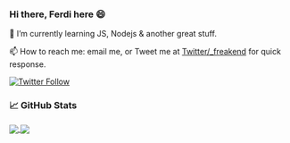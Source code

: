 ### Hi there, Ferdi here 😄

🌱 I’m currently learning JS, Nodejs & another great stuff.

📫 How to reach me: email me, or Tweet me at [Twitter/_freakend](https://twitter.com/_freakend) for quick response.

[![Twitter Follow](https://img.shields.io/twitter/follow/_freakend?label=Follow&style=social)](https://twitter.com/_freakend)

<!--
**freakend/freakend** is a ✨ _special_ ✨ repository because its `README.md` (this file) appears on your GitHub profile.

Here are some ideas to get you started:

- 🔭 I’m currently working on ...
- 🌱 I’m currently learning ...
- 👯 I’m looking to collaborate on ...
- 🤔 I’m looking for help with ...
- 💬 Ask me about ...
- 📫 How to reach me: ...
- 😄 Pronouns: ...
- ⚡ Fun fact: ...
-->

### &#x1f4c8; GitHub Stats

<a href="https://github.com/freakend/freakend">
  <img align="center" src="https://github-readme-stats.vercel.app/api/top-langs/?username=freakend&hide=css,php" />
</a>
<a href="https://github.com/freakend/freakend">
  <img align="center" src="https://github-readme-stats.vercel.app/api?username=freakend&show_icons=true&line_height=27&count_private=true alt="Freakend's GitHub Stats" />
</a>

